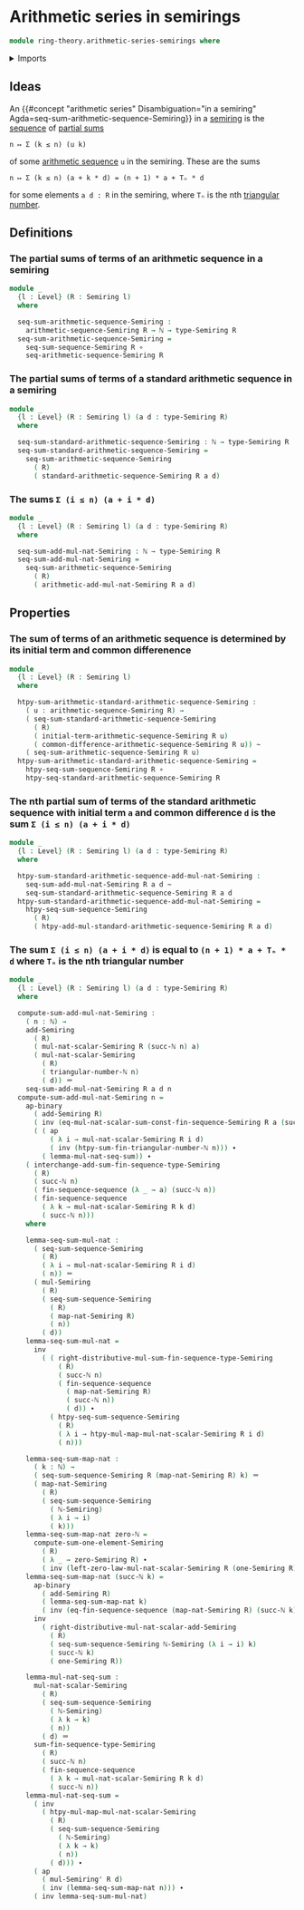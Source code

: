 # Arithmetic series in semirings

```agda
module ring-theory.arithmetic-series-semirings where
```

<details><summary>Imports</summary>

```agda
open import elementary-number-theory.commutative-semiring-of-natural-numbers
open import elementary-number-theory.natural-numbers
open import elementary-number-theory.triangular-numbers

open import foundation.action-on-identifications-binary-functions
open import foundation.action-on-identifications-functions
open import foundation.function-types
open import foundation.homotopies
open import foundation.identity-types
open import foundation.universe-levels

open import lists.finite-sequences

open import ring-theory.arithmetic-sequences-semirings
open import ring-theory.partial-sums-sequences-semirings
open import ring-theory.semirings
open import ring-theory.sums-of-finite-sequences-of-elements-semirings
```

</details>

## Ideas

An
{{#concept "arithmetic series" Disambiguation="in a semiring" Agda=seq-sum-arithmetic-sequence-Semiring}}
in a [semiring](ring-theory.semirings.md) is the
[sequence](foundation.sequences.md) of
[partial sums](ring-theory.partial-sums-sequences-semirings.md)

```text
n ↦ Σ (k ≤ n) (u k)
```

of some [arithmetic sequence](ring-theory.arithmetic-sequences-semirings.md) `u`
in the semiring. These are the sums

```text
n ↦ Σ (k ≤ n) (a + k * d) = (n + 1) * a + Tₙ * d
```

for some elements `a d : R` in the semiring, where `Tₙ` is the nth
[triangular number](elementary-number-theory.triangular-numbers.md).

## Definitions

### The partial sums of terms of an arithmetic sequence in a semiring

```agda
module _
  {l : Level} (R : Semiring l)
  where

  seq-sum-arithmetic-sequence-Semiring :
    arithmetic-sequence-Semiring R → ℕ → type-Semiring R
  seq-sum-arithmetic-sequence-Semiring =
    seq-sum-sequence-Semiring R ∘
    seq-arithmetic-sequence-Semiring R
```

### The partial sums of terms of a standard arithmetic sequence in a semiring

```agda
module _
  {l : Level} (R : Semiring l) (a d : type-Semiring R)
  where

  seq-sum-standard-arithmetic-sequence-Semiring : ℕ → type-Semiring R
  seq-sum-standard-arithmetic-sequence-Semiring =
    seq-sum-arithmetic-sequence-Semiring
      ( R)
      ( standard-arithmetic-sequence-Semiring R a d)
```

### The sums `Σ (i ≤ n) (a + i * d)`

```agda
module _
  {l : Level} (R : Semiring l) (a d : type-Semiring R)
  where

  seq-sum-add-mul-nat-Semiring : ℕ → type-Semiring R
  seq-sum-add-mul-nat-Semiring =
    seq-sum-arithmetic-sequence-Semiring
      ( R)
      ( arithmetic-add-mul-nat-Semiring R a d)
```

## Properties

### The sum of terms of an arithmetic sequence is determined by its initial term and common differenence

```agda
module _
  {l : Level} (R : Semiring l)
  where

  htpy-sum-arithmetic-standard-arithmetic-sequence-Semiring :
    ( u : arithmetic-sequence-Semiring R) →
    ( seq-sum-standard-arithmetic-sequence-Semiring
      ( R)
      ( initial-term-arithmetic-sequence-Semiring R u)
      ( common-difference-arithmetic-sequence-Semiring R u)) ~
    ( seq-sum-arithmetic-sequence-Semiring R u)
  htpy-sum-arithmetic-standard-arithmetic-sequence-Semiring =
    htpy-seq-sum-sequence-Semiring R ∘
    htpy-seq-standard-arithmetic-sequence-Semiring R
```

### The nth partial sum of terms of the standard arithmetic sequence with initial term `a` and common difference `d` is the sum `Σ (i ≤ n) (a + i * d)`

```agda
module _
  {l : Level} (R : Semiring l) (a d : type-Semiring R)
  where

  htpy-sum-standard-arithmetic-sequence-add-mul-nat-Semiring :
    seq-sum-add-mul-nat-Semiring R a d ~
    seq-sum-standard-arithmetic-sequence-Semiring R a d
  htpy-sum-standard-arithmetic-sequence-add-mul-nat-Semiring =
    htpy-seq-sum-sequence-Semiring
      ( R)
      ( htpy-add-mul-standard-arithmetic-sequence-Semiring R a d)
```

### The sum `Σ (i ≤ n) (a + i * d)` is equal to `(n + 1) * a + Tₙ * d` where `Tₙ` is the nth triangular number

```agda
module _
  {l : Level} (R : Semiring l) (a d : type-Semiring R)
  where

  compute-sum-add-mul-nat-Semiring :
    ( n : ℕ) →
    add-Semiring
      ( R)
      ( mul-nat-scalar-Semiring R (succ-ℕ n) a)
      ( mul-nat-scalar-Semiring
        ( R)
        ( triangular-number-ℕ n)
        ( d)) ＝
    seq-sum-add-mul-nat-Semiring R a d n
  compute-sum-add-mul-nat-Semiring n =
    ap-binary
      ( add-Semiring R)
      ( inv (eq-mul-nat-scalar-sum-const-fin-sequence-Semiring R a (succ-ℕ n)))
      ( ( ap
          ( λ i → mul-nat-scalar-Semiring R i d)
          ( inv (htpy-sum-fin-triangular-number-ℕ n))) ∙
        ( lemma-mul-nat-seq-sum)) ∙
    ( interchange-add-sum-fin-sequence-type-Semiring
      ( R)
      ( succ-ℕ n)
      ( fin-sequence-sequence (λ _ → a) (succ-ℕ n))
      ( fin-sequence-sequence
        ( λ k → mul-nat-scalar-Semiring R k d)
        ( succ-ℕ n)))
    where

    lemma-seq-sum-mul-nat :
      ( seq-sum-sequence-Semiring
        ( R)
        ( λ i → mul-nat-scalar-Semiring R i d)
        ( n)) ＝
      ( mul-Semiring
        ( R)
        ( seq-sum-sequence-Semiring
          ( R)
          ( map-nat-Semiring R)
          ( n))
        ( d))
    lemma-seq-sum-mul-nat =
      inv
        ( ( right-distributive-mul-sum-fin-sequence-type-Semiring
            ( R)
            ( succ-ℕ n)
            ( fin-sequence-sequence
              ( map-nat-Semiring R)
              ( succ-ℕ n))
              ( d)) ∙
          ( htpy-seq-sum-sequence-Semiring
            ( R)
            ( λ i → htpy-mul-map-mul-nat-scalar-Semiring R i d)
            ( n)))

    lemma-seq-sum-map-nat :
      ( k : ℕ) →
      ( seq-sum-sequence-Semiring R (map-nat-Semiring R) k) ＝
      ( map-nat-Semiring
        ( R)
        ( seq-sum-sequence-Semiring
          ( ℕ-Semiring)
          ( λ i → i)
          ( k)))
    lemma-seq-sum-map-nat zero-ℕ =
      compute-sum-one-element-Semiring
        ( R)
        ( λ _ → zero-Semiring R) ∙
        ( inv (left-zero-law-mul-nat-scalar-Semiring R (one-Semiring R)))
    lemma-seq-sum-map-nat (succ-ℕ k) =
      ap-binary
        ( add-Semiring R)
        ( lemma-seq-sum-map-nat k)
        ( inv (eq-fin-sequence-sequence (map-nat-Semiring R) (succ-ℕ k))) ∙
      inv
        ( right-distributive-mul-nat-scalar-add-Semiring
          ( R)
          ( seq-sum-sequence-Semiring ℕ-Semiring (λ i → i) k)
          ( succ-ℕ k)
          ( one-Semiring R))

    lemma-mul-nat-seq-sum :
      mul-nat-scalar-Semiring
        ( R)
        ( seq-sum-sequence-Semiring
          ( ℕ-Semiring)
          ( λ k → k)
          ( n))
        ( d) ＝
      sum-fin-sequence-type-Semiring
        ( R)
        ( succ-ℕ n)
        ( fin-sequence-sequence
          ( λ k → mul-nat-scalar-Semiring R k d)
          ( succ-ℕ n))
    lemma-mul-nat-seq-sum =
      ( inv
        ( htpy-mul-map-mul-nat-scalar-Semiring
          ( R)
          ( seq-sum-sequence-Semiring
            ( ℕ-Semiring)
            ( λ k → k)
            ( n))
          ( d))) ∙
      ( ap
        ( mul-Semiring' R d)
        ( inv (lemma-seq-sum-map-nat n))) ∙
      ( inv lemma-seq-sum-mul-nat)
```
